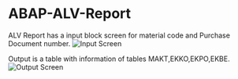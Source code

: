 # ABAP-ALV-Report
ALV Report has a input block screen for material code and Purchase Document number. 
![Input Screen](https://github.com/Taruna-Rawat/ABAP-ALV-Report/assets/117479444/72f93abc-f8fd-4157-bf74-224eef389430)

Output is a table with information of tables MAKT,EKKO,EKPO,EKBE.
![Output Screen](https://github.com/Taruna-Rawat/ABAP-ALV-Report/assets/117479444/b07a0b93-2760-4650-965d-ddf61ccd4e0d)
